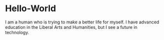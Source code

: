 # Hello-World
I am a human who is trying to make a better life for myself. I have advanced education in the Liberal Arts and Humanities, but I see a future in technology.
